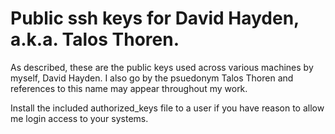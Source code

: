 # Public ssh keys for David Hayden, a.k.a. Talos Thoren.

As described, these are the public keys used across various machines by myself,
David Hayden. I also go by the psuedonym Talos Thoren and references to this
name may appear throughout my work.

Install the included authorized\_keys file to a user if you have reason to allow
me login access to your systems.
